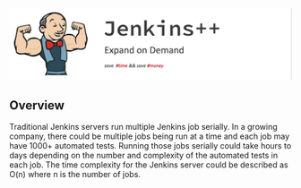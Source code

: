 <img src="jenkins_pp.png">

## Overview
Traditional Jenkins servers run multiple Jenkins job serially. In a growing company, there could be multiple jobs being run at a time and each job may have 1000+ automated tests. Running those jobs serially could take hours to days depending on the number and complexity of the automated tests in each job. The time complexity for the Jenkins server could be described as O(n) where n is the number of jobs.